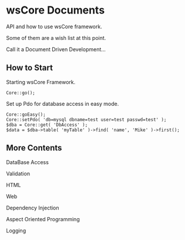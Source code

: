wsCore Documents
================

API and how to use wsCore framework. 

Some of them are a wish list at this point. 

Call it a Document Driven Development... 

How to Start
------------
Starting wsCore Framework. 

    Core::go();

Set up Pdo for database access in easy mode.

    Core::goEasy();
    Core::setPdo( 'db=mysql dbname=test user=test passwd=test' );
    $dba = Core::get( 'DbAccess' );
    $data = $dba->table( 'myTable' )->find( 'name', 'Mike' )->first();

More Contents
-------------

DataBase Access

Validation

HTML

Web

Dependency Injection

Aspect Oriented Programming

Logging

